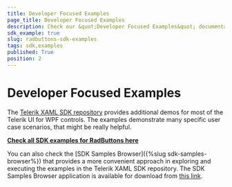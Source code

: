 ```yaml
---
title: Developer Focused Examples
page_title: Developer Focused Examples
description: Check our &quot;Developer Focused Examples&quot; documentation article for the RadButtons {{ site.framework_name }} control.
sdk_example: true
slug: radbuttons-sdk-examples
tags: sdk,examples
published: True
position: 2
---
```


# Developer Focused Examples

The [Telerik XAML SDK repository](https://github.com/telerik/xaml-sdk/tree/master/) provides additional demos for most of the Telerik UI for WPF controls. The examples demonstrate many specific user case scenarios, that might be really helpful. 

__[Check all SDK examples for RadButtons here](https://github.com/telerik/xaml-sdk/tree/master/Buttons)__

You can also check the [SDK Samples Browser]({%slug sdk-samples-browser%}) that provides a more convenient approach in exploring and executing the examples in the Telerik XAML SDK repository. The SDK Samples Browser application is available for download from [this link](https://demos.telerik.com/xaml-sdkbrowser/).
